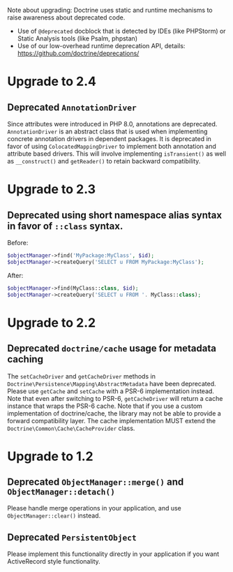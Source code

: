 Note about upgrading: Doctrine uses static and runtime mechanisms to raise
awareness about deprecated code.

- Use of `@deprecated` docblock that is detected by IDEs (like PHPStorm) or
  Static Analysis tools (like Psalm, phpstan)
- Use of our low-overhead runtime deprecation API, details:
  https://github.com/doctrine/deprecations/

# Upgrade to 2.4

## Deprecated `AnnotationDriver`

Since attributes were introduced in PHP 8.0, annotations are deprecated.
`AnnotationDriver` is an abstract class that is used when implementing concrete
annotation drivers in dependent packages. It is deprecated in favor of using
`ColocatedMappingDriver` to implement both annotation and attribute based
drivers. This will involve implementing `isTransient()` as well as
`__construct()` and `getReader()` to retain backward compatibility.

# Upgrade to 2.3

## Deprecated using short namespace alias syntax in favor of `::class` syntax.

Before:

```php
$objectManager->find('MyPackage:MyClass', $id);
$objectManager->createQuery('SELECT u FROM MyPackage:MyClass');
```

After:

```php
$objectManager->find(MyClass::class, $id);
$objectManager->createQuery('SELECT u FROM '. MyClass::class);
```

# Upgrade to 2.2

## Deprecated `doctrine/cache` usage for metadata caching

The `setCacheDriver` and `getCacheDriver` methods in
`Doctrine\Persistence\Mapping\AbstractMetadata` have been deprecated. Please
use `getCache` and `setCache` with a PSR-6 implementation instead. Note that
even after switching to PSR-6, `getCacheDriver` will return a cache instance
that wraps the PSR-6 cache. Note that if you use a custom implementation of
doctrine/cache, the library may not be able to provide a forward compatibility
layer. The cache implementation MUST extend the
`Doctrine\Common\Cache\CacheProvider` class.

# Upgrade to 1.2

## Deprecated `ObjectManager::merge()` and `ObjectManager::detach()`

Please handle merge operations in your application, and use
`ObjectManager::clear()` instead.

## Deprecated `PersistentObject`

Please implement this functionality directly in your application if you want
ActiveRecord style functionality.
